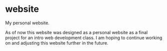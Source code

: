 # website
My personal website.

As of now this website was designed as a personal website as a final project for an intro web development class. I am hoping to continue working on and adjusting this website further in the future.

